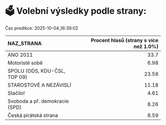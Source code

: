 # 🗳️ Volební výsledky podle strany:

Čas predikce: 2025-10-04_16:39:02

| NAZ_STRANA                     |   Procent hlasů (strany s více než 1.0%) |
|:-------------------------------|-----------------------------------------:|
| ANO 2011                       |                                    33.7  |
| Motoristé sobě                 |                                     6.98 |
| SPOLU (ODS, KDU-ČSL, TOP 09)   |                                    23.58 |
| STAROSTOVÉ A NEZÁVISLÍ         |                                    11.18 |
| Stačilo!                       |                                     4.61 |
| Svoboda a př. demokracie (SPD) |                                     8.26 |
| Česká pirátská strana          |                                     8.59 |